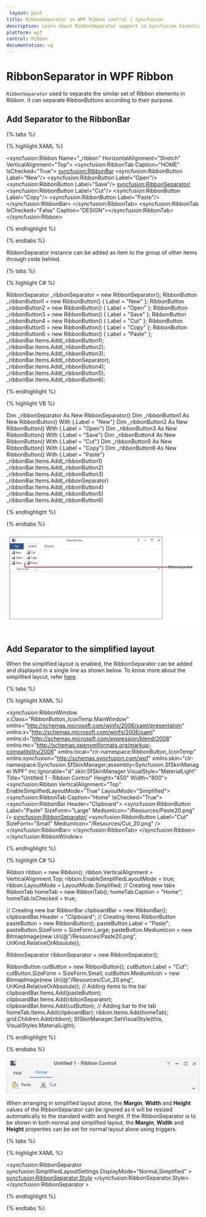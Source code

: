 ```yaml
---
 layout: post
title: RibbonSeparator in WPF Ribbon control | Syncfusion
description: Learn about RibbonSeparator support in Syncfusion Essential Studio WPF Ribbon control, its elements and more.
platform: wpf
control: Ribbon
documentation: ug
---
```

# RibbonSeparator in WPF Ribbon

`RibbonSeparator` used to separate the similar set of Ribbon elements in Ribbon. It can separate RibbonButtons according to their purpose. 

## Add Separator to the RibbonBar

{% tabs %}

{% highlight XAML %}

<syncfusion:Ribbon Name="_ribbon" HorizontalAlignment="Stretch" VerticalAlignment="Top">
<syncfusion:RibbonTab Caption="HOME" IsChecked="True">
<syncfusion:RibbonBar>
<syncfusion:RibbonButton Label="New"/>
<syncfusion:RibbonButton Label="Open"/>
<syncfusion:RibbonButton Label="Save"/>
<syncfusion:RibbonSeparator/>
<syncfusion:RibbonButton Label="Cut"/>
<syncfusion:RibbonButton Label="Copy"/>
<syncfusion:RibbonButton Label="Paste"/>
</syncfusion:RibbonBar>
</syncfusion:RibbonTab>
<syncfusion:RibbonTab IsChecked="False" Caption="DESIGN"></syncfusion:RibbonTab>
</syncfusion:Ribbon>     

{% endhighlight %}

{% endtabs %}

RibbonSeparator instance can be added as item to the group of other items through code behind.

{% tabs %}

{% highlight C# %}

RibbonSeparator _ribbonSeparator = new RibbonSeparator();
RibbonButton _ribbonButton1 = new RibbonButton() { Label = "New" };
RibbonButton _ribbonButton2 = new RibbonButton() { Label = "Open" };
RibbonButton _ribbonButton3 = new RibbonButton() { Label = "Save" };
RibbonButton _ribbonButton4 = new RibbonButton() { Label = "Cut" };
RibbonButton _ribbonButton5 = new RibbonButton() { Label = "Copy" };
RibbonButton _ribbonButton6 = new RibbonButton() { Label = "Paste" };
_ribbonBar.Items.Add(_ribbonButton1);
_ribbonBar.Items.Add(_ribbonButton2);
_ribbonBar.Items.Add(_ribbonButton3);
_ribbonBar.Items.Add(_ribbonSeparator);
_ribbonBar.Items.Add(_ribbonButton4);
_ribbonBar.Items.Add(_ribbonButton5);
_ribbonBar.Items.Add(_ribbonButton6);

{% endhighlight %}

{% highlight VB %}

Dim _ribbonSeparator As New RibbonSeparator()
Dim _ribbonButton1 As New RibbonButton() With {.Label = "New"}
Dim _ribbonButton2 As New RibbonButton() With {.Label = "Open"}
Dim _ribbonButton3 As New RibbonButton() With {.Label = "Save"}
Dim _ribbonButton4 As New RibbonButton() With {.Label = "Cut"}
Dim _ribbonButton5 As New RibbonButton() With {.Label = "Copy"}
Dim _ribbonButton6 As New RibbonButton() With {.Label = "Paste"}
_ribbonBar.Items.Add(_ribbonButton1)
_ribbonBar.Items.Add(_ribbonButton2)
_ribbonBar.Items.Add(_ribbonButton3)
_ribbonBar.Items.Add(_ribbonSeparator)
_ribbonBar.Items.Add(_ribbonButton4)
_ribbonBar.Items.Add(_ribbonButton5)
_ribbonBar.Items.Add(_ribbonButton6)

{% endhighlight %}

{% endtabs %}

![Adding separator to the ribbon bar](RibbonSeparator_images/RibbonSeparator_img1.jpg)

## Add Separator to the simplified layout

When the simplified layout is enabled, the RibbonSeparator can be added and displayed in a single line as shown below. To know more about the simplified layout, refer [here](https://help.syncfusion.com/wpf/ribbon/simplifiedlayout).

{% tabs %}

{% highlight XAML %}

<syncfusion:RibbonWindow x:Class="RibbonButton_IconTemp.MainWindow"
        xmlns="http://schemas.microsoft.com/winfx/2006/xaml/presentation"
        xmlns:x="http://schemas.microsoft.com/winfx/2006/xaml"
        xmlns:d="http://schemas.microsoft.com/expression/blend/2008"
        xmlns:mc="http://schemas.openxmlformats.org/markup-compatibility/2006"
        xmlns:local="clr-namespace:RibbonButton_IconTemp"
        xmlns:syncfusion="http://schemas.syncfusion.com/wpf"
        xmlns:skin="clr-namespace:Syncfusion.SfSkinManager;assembly=Syncfusion.SfSkinManager.WPF"
        mc:Ignorable="d" skin:SfSkinManager.VisualStyle="MaterialLight"
        Title="Untitled 1 - Ribbon Control" Height="450" Width="800">
    <Grid x:Name="grid">
        <syncfusion:Ribbon VerticalAlignment="Top" EnableSimplifiedLayoutMode="True" LayoutMode="Simplified">
            <syncfusion:RibbonTab Caption="Home" IsChecked="True">
                <syncfusion:RibbonBar Header="Clipboard">
                    <syncfusion:RibbonButton Label="Paste" SizeForm="Large" MediumIcon="/Resources/Paste20.png"  />
                    <syncfusion:RibbonSeparator/>
                    <syncfusion:RibbonButton Label="Cut" SizeForm="Small" MediumIcon="/Resources/Cut_20.png"  />
                </syncfusion:RibbonBar>
            </syncfusion:RibbonTab>
        </syncfusion:Ribbon>
    </Grid>
</syncfusion:RibbonWindow>

{% endhighlight %}

{% highlight C# %}

Ribbon ribbon = new Ribbon();
ribbon.VerticalAlignment = VerticalAlignment.Top;
ribbon.EnableSimplifiedLayoutMode = true;
ribbon.LayoutMode = LayoutMode.Simplified;
// Creating new tabs
RibbonTab homeTab = new RibbonTab();
homeTab.Caption = "Home";
homeTab.IsChecked = true;

// Creating new bar
RibbonBar clipboardBar = new RibbonBar();
clipboardBar.Header = "Clipboard";
// Creating items
RibbonButton pasteButton = new RibbonButton();
pasteButton.Label = "Paste";
pasteButton.SizeForm = SizeForm.Large;
pasteButton.MediumIcon = new BitmapImage(new Uri(@"/Resources/Paste20.png", UriKind.RelativeOrAbsolute));

RibbonSeparator ribbonSeparator = new RibbonSeparator();

RibbonButton cutButton = new RibbonButton();
cutButton.Label = "Cut";
cutButton.SizeForm = SizeForm.Small;
cutButton.MediumIcon = new BitmapImage(new Uri(@"/Resources/Cut_20.png", UriKind.RelativeOrAbsolute));
// Adding items to the bar
clipboardBar.Items.Add(pasteButton);
clipboardBar.Items.Add(ribbonSeparator);
clipboardBar.Items.Add(cutButton);
// Adding bar to the tab
homeTab.Items.Add(clipboardBar);
ribbon.Items.Add(homeTab);
grid.Children.Add(ribbon);
SfSkinManager.SetVisualStyle(this, VisualStyles.MaterialLight);

{% endhighlight %}

{% endtabs %}

![RibbonSeparator during simplified layout](RibbonSeparator_images/RibbonSeparator_Simplified.png)

When arranging in simplified layout alone, the **Margin**, **Width** and **Height** values of the RibbonSeparator can be ignored as it will be resized automatically to the standard width and height. If the RibbonSeparator is to be shown in both normal and simplified layout, the **Margin**, **Width** and **Height** properties can be set for normal layout alone using triggers.

{% tabs %}

{% highlight XAML %}

<syncfusion:RibbonSeparator syncfusion:SimplifiedLayoutSettings.DisplayMode="Normal,Simplified" >
    <syncfusion:RibbonSeparator.Style>
        <Style TargetType="syncfusion:RibbonSeparator" BasedOn="{StaticResource SyncfusionRibbonSeparatorStyle}">
            <Style.Triggers>
                <Trigger Property="syncfusion:SimplifiedLayoutSettings.LayoutMode" Value="Normal">
                    <Setter Property="Height" Value="48"/>
                    <Setter Property="Width" Value="1"/>
                    <Setter Property="Margin" Value="2"/>
                </Trigger>
            </Style.Triggers>
        </Style>
    </syncfusion:RibbonSeparator.Style>
</syncfusion:RibbonSeparator >

{% endhighlight %}

{% endtabs %}


